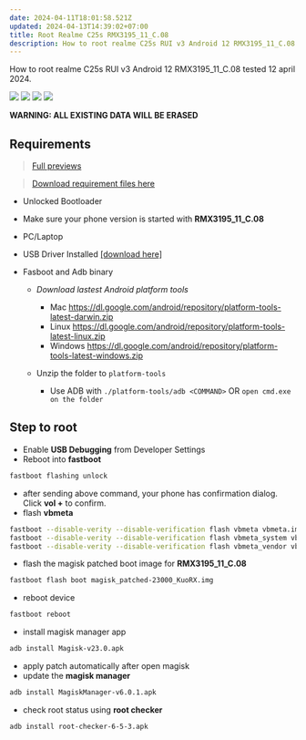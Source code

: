 ```yaml
---
date: 2024-04-11T18:01:58.521Z
updated: 2024-04-13T14:39:02+07:00
title: Root Realme C25s RMX3195_11_C.08
description: How to root realme C25s RUI v3 Android 12 RMX3195_11_C.08 tested 12 april 2024
---
```


How to root realme C25s RUI v3 Android 12 RMX3195_11_C.08 tested 12 april 2024.

![](./Screenshots/Screenshot_2022-01-01-12-18-30-58_5be4037ab7fa29495af4d1ead04ed00c.jpg)
![](./Screenshots/Screenshot_2022-01-01-12-18-38-40_785cfb1f0fb0c9a2030c9b38a1c3479a.jpg)
![](./Screenshots/Screenshot_2022-01-01-12-18-50-59_fc704e6b13c4fb26bf5e411f75da84f2.jpg)
![](./Screenshots/Screenshot_2022-01-01-12-18-53-66_fc704e6b13c4fb26bf5e411f75da84f2.jpg)

**WARNING: ALL EXISTING DATA WILL BE ERASED**

## Requirements

> [Full previews](https://www.webmanajemen.com/android-engineer/realme-c25s/root/C.08/)

> [Download requirement files here](https://github.com/dimaslanjaka/android-engineer/tree/master/realme-c25s/root/C.08)

- Unlocked Bootloader
- Make sure your phone version is started with **RMX3195_11_C.08**
- PC/Laptop
- USB Driver Installed [[download here]](https://github.com/dimaslanjaka/android-engineer/)
- Fasboot and Adb binary

  - *Download lastest Android platform tools*
    - Mac https://dl.google.com/android/repository/platform-tools-latest-darwin.zip
    - Linux https://dl.google.com/android/repository/platform-tools-latest-linux.zip
    - Windows https://dl.google.com/android/repository/platform-tools-latest-windows.zip

  - Unzip the folder to `platform-tools`
    - Use ADB with `./platform-tools/adb <COMMAND>` OR `open cmd.exe on the folder`

## Step to root

- Enable **USB Debugging** from Developer Settings
- Reboot into **fastboot**

```bash
fastboot flashing unlock
```

- after sending above command, your phone has confirmation dialog. Click **vol +** to confirm.
- flash **vbmeta**

```bash
fastboot --disable-verity --disable-verification flash vbmeta vbmeta.img
fastboot --disable-verity --disable-verification flash vbmeta_system vbmeta_system.img
fastboot --disable-verity --disable-verification flash vbmeta_vendor vbmeta_vendor.img
```

- flash the magisk patched boot image for **RMX3195_11_C.08**

```bash
fastboot flash boot magisk_patched-23000_KuoRX.img
```

- reboot device

```bash
fastboot reboot
```

- install magisk manager app

```bash
adb install Magisk-v23.0.apk
```

- apply patch automatically after open magisk
- update the **magisk manager**

```bash
adb install MagiskManager-v6.0.1.apk
```

- check root status using **root checker**

```bash
adb install root-checker-6-5-3.apk
```